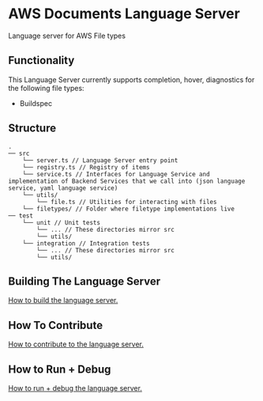 # AWS Documents Language Server

Language server for AWS File types

## Functionality

This Language Server currently supports completion, hover, diagnostics for the following file types:
- Buildspec

## Structure

```
.
── src
    └── server.ts // Language Server entry point
    └── registry.ts // Registry of items
    └── service.ts // Interfaces for Language Service and implementation of Backend Services that we call into (json language service, yaml language service)
    └── utils/
        └── file.ts // Utilities for interacting with files
    └── filetypes/ // Folder where filetype implementations live
── test
    └── unit // Unit tests
        └── ... // These directories mirror src
        └── utils/
    └── integration // Integration tests
        └── ... // These directories mirror src
        └── utils/
```

## Building The Language Server
[How to build the language server.](CONTRIBUTING.md#building-the-language-server)

## How To Contribute
[How to contribute to the language server.](CONTRIBUTING.md#contributing)

## How to Run + Debug
[How to run + debug the language server.](CONTRIBUTING.md#running--debugging)
